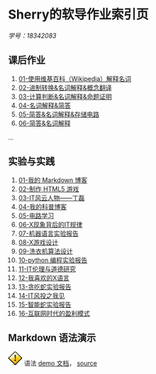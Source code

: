 # Sherry的软导作业索引页
*学号：18342083*

## 课后作业

1. [01-使用维基百科（Wikipedia）解释名词](hw01)
2. [02-进制转换&名词解释&概念翻译](hw02)
3. [03-计算判断&名词解释&命题证明](hw03)
4. [04-名词解释&简答](hw04)
5. [05-简答&名词解释&存储电路](hw05)
6. [06-简答&名词解释](hw06)

...


## 实验与实践

1. [01-我的 Markdown 博客](lab01)
2. [02-制作 HTML5 游戏](lab02)
3. [03-IT风云人物——丁磊](lab03)
4. [04-我的科普博客](lab04)
5. [05-电路学习](lab05)
6. [06-X现象背后的IT规律](lab06)
7. [07-机器语言实验报告](lab07)
8. [08-X游戏设计](lab08)
9. [09-洗衣机算法设计](lab09)
10. [10-python 编程实验报告](lab10)
11. [11-IT伦理与道德研究](lab11)
12. [12-我喜欢的X语言](lab12)
13. [13-贪吃蛇实验报告](lab13)
14. [14-IT风投之我见](lab14)
15. [15-智能蛇实验报告](lab15)
16. [16-互联网时代的盈利模式](lab16)


## Markdown 语法演示

![](images/exclamation.png) 语法 [demo 文档](demo)， [source](https://github.com/sysu-swi/homework/blob/gh-pages/demo.md)



